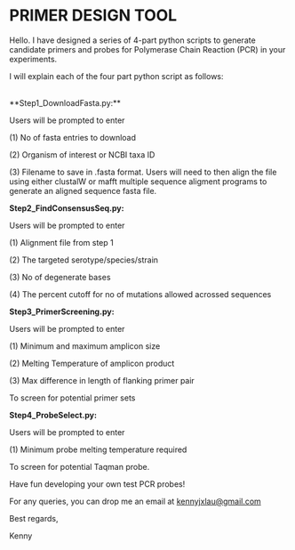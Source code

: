<h1>PRIMER DESIGN TOOL</h1>

Hello. I have designed a series of 4-part python scripts to generate candidate primers and probes for Polymerase Chain Reaction (PCR) in your experiments.

I will explain each of the four part python script as follows:

<br />
**Step1_DownloadFasta.py:**

Users will be prompted to enter 

(1) No of fasta entries to download

(2) Organism of interest or NCBI taxa ID

(3) Filename to save in .fasta format. Users will need to then align the file using either clustalW or mafft multiple sequence aligment programs to generate an aligned sequence fasta file.


**Step2_FindConsensusSeq.py:**

Users will be prompted to enter 

(1) Alignment file from step 1

(2) The targeted serotype/species/strain

(3) No of degenerate bases 

(4) The percent cutoff for no of mutations allowed acrossed sequences 


**Step3_PrimerScreening.py:**

Users will be prompted to enter 

(1) Minimum and maximum amplicon size

(2) Melting Temperature of amplicon product

(3) Max difference in length of flanking primer pair

To screen for potential primer sets


**Step4_ProbeSelect.py:**

Users will be prompted to enter 

(1) Minimum probe melting temperature required

To screen for potential Taqman probe.

Have fun developing your own test PCR probes!

For any queries, you can drop me an email at kennyjxlau@gmail.com



Best regards,

Kenny
